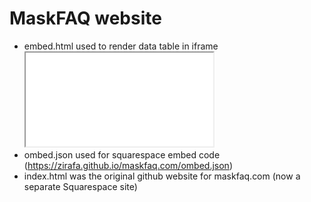 # MaskFAQ website

- embed.html used to render data table in iframe <iframe src="embed.html"></iframe>
- ombed.json used for squarespace embed code (https://zirafa.github.io/maskfaq.com/ombed.json)
- index.html was the original github website for maskfaq.com (now a separate Squarespace site)
